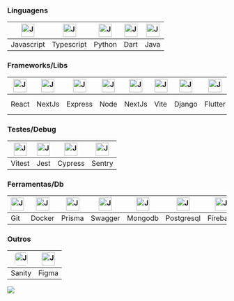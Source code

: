 ### Linguagens
  
  | <img align="center" alt="Jose-Js" height="30" width="30" src="https://skillicons.dev/icons?i=javascript"> | <img align="center" alt="Jose-Ts" height="30" width="30" src="https://skillicons.dev/icons?i=typescript"> | <img align="center" alt="Jose-Python" height="30" width="30" src="https://skillicons.dev/icons?i=python"> | <img align="center" alt="Jose-Dart" height="30" width="30" src="https://skillicons.dev/icons?i=dart"> | <img align="center" alt="Jose-Java" height="30" width="30" src="https://skillicons.dev/icons?i=java"> |
  | ---------- | ---------- | ------ | ------- | ---- |
  | Javascript | Typescript | Python | Dart | Java |

### Frameworks/Libs

  | <img align="center" alt="Jose-React" height="30" width="30" src="https://skillicons.dev/icons?i=react"> | <img align="center" alt="Jose-NextJs" height="30" width="30" src="https://skillicons.dev/icons?i=nextjs"> | <img align="center" alt="Jose-Express" height="30" width="30" src="https://skillicons.dev/icons?i=express"> | <img align="center" alt="Jose-NodeJs" height="30" width="30" src="https://skillicons.dev/icons?i=nodejs"> | <img align="center" alt="Jose-NestJs" height="30" width="30" src="https://skillicons.dev/icons?i=nestjs"> | <img align="center" alt="Jose-Vite" height="30" width="30" src="https://skillicons.dev/icons?i=vite"> | <img align="center" alt="Jose-Django" height="30" width="30" src="https://skillicons.dev/icons?i=django"> | <img align="center" alt="Jose-Flutter" height="30" width="30" src="https://skillicons.dev/icons?i=flutter"> | <img align="center" alt="Jose-Spring" height="30" width="30" src="https://skillicons.dev/icons?i=spring"> | <img align="center" alt="Jose-Tailwindcss" height="30" width="30" src="https://skillicons.dev/icons?i=tailwind"> | <img align="center" alt="Jose-Styled-Component" height="30" width="30" src="https://skillicons.dev/icons?i=styledcomponents"> |
  | ----- | ------ | ------- | ---- | ------ | ---- | ------ | ------- | ------ | -------- | ----------------- |
  | React | NextJs | Express | Node | NextJs | Vite | Django | Flutter | Spring | Tailwind | Styled Components |

### Testes/Debug

  | <img align="center" alt="Jose-Vitest" height="30" width="30" src="https://skillicons.dev/icons?i=vitest"> | <img align="center" alt="Jose-Jest" height="30" width="30" src="https://skillicons.dev/icons?i=jest"> | <img align="center" alt="Jose-Cypress" height="30" width="30" src="https://skillicons.dev/icons?i=cypress"> | <img align="center" alt="Jose-Sentry" height="30" width="30" src="https://skillicons.dev/icons?i=sentry"> |
  | ------ | ---- | ------- | ------ |
  | Vitest | Jest | Cypress | Sentry |

### Ferramentas/Db

  | <img align="center" alt="Jose-Git" height="30" width="30" src="https://skillicons.dev/icons?i=git" /> | <img align="center" alt="Jose-Docker" height="30" width="30" src="https://skillicons.dev/icons?i=docker" /> | <img align="center" alt="Jose-Prisma" height="30" width="30" src="https://skillicons.dev/icons?i=prisma"> | <img align="center" alt="Jose-Swagger" height="30" width="30" src="https://cdn.jsdelivr.net/gh/devicons/devicon@latest/icons/swagger/swagger-original.svg" /> | <img align="center" alt="Jose-Mongo" height="30" width="30" src="https://skillicons.dev/icons?i=mongodb" /> | <img align="center" alt="Jose-Postgresql" height="30" width="30" src="https://skillicons.dev/icons?i=postgresql" /> | <img align="center" alt="Jose-Firebase" height="30" width="30" src="https://skillicons.dev/icons?i=firebase" /> | <img align="center" alt="Jose-Supabase" height="30" width="30" src="https://skillicons.dev/icons?i=supabase" /> |
  | --- | ------ | ------ | ------- | ------- | ---------- | -------- | -------- |
  | Git | Docker | Prisma | Swagger | Mongodb | Postgresql | Firebase | Supabase |

### Outros

  | <img style="border-radius: 6px" align="center" alt="Jose-Sanity" height="30" width="30" src="https://cdn.jsdelivr.net/gh/devicons/devicon@latest/icons/sanity/sanity-original.svg" /> | <img align="center" alt="Jose-Figma" height="30" width="30" src="https://skillicons.dev/icons?i=figma" /> |
  | ------ | ----- |
  | Sanity | Figma |

![](https://komarev.com/ghpvc/?username=joseotaviopc&color=lightgrey)
